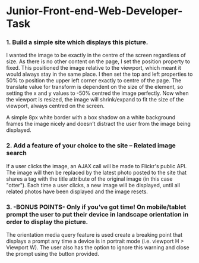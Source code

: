 # Junior-Front-end-Web-Developer-Task

### 1. Build a simple site which displays this picture.

I wanted the image to be exactly in the centre of the screen regardless of size. As there is no other content on the page, I set the position property to fixed. This positioned the image relative to the viewport, which meant it would always stay in the same place. I then set the top and left properties to 50% to position the upper left corner exactly to centre of the page. The translate value for transform is dependent on the size of the element, so setting the x and y values to -50% centred the image perfectly. Now when the viewport is resized, the image will shrink/expand to fit the size of the viewport, always centred on the screen.

A simple 8px white border with a box shadow on a white background frames the image nicely and doesn’t distract the user from the image being displayed. 

### 2. Add a feature of your choice to the site – Related image search

If a user clicks the image, an AJAX call will be made to Flickr's public API. The image will then be replaced by the latest photo posted to the site that shares a tag with the title attribute of the original image (in this case "otter"). Each time a user clicks, a new image will be displayed, until all related photos have been displayed and the image resets.

### 3. -BONUS POINTS- Only if you’ve got time! On mobile/tablet prompt the user to put their device in landscape orientation in order to display the picture.
 
The orientation media query feature is used create a breaking point that displays a prompt any time a device is in portrait mode (i.e. viewport H > Viewport W). The user also has the option to ignore this warning and close the prompt using the button provided. 
